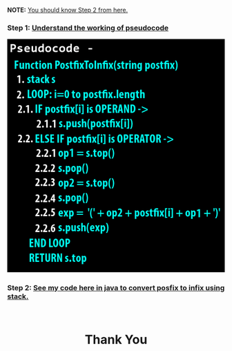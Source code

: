 **NOTE:** [You should know Step 2 from here.](https://github.com/heyimvikash/DataStructures-And-Algorithms/blob/d5fd915d44e0acad864982849613b9f9085ab9a5/02.%20Stack/Infix%20Prefix%20Postfix/01.%20Infix%20to%20Postfix/Resources.md)

### **Step 1:** [Understand the working of pseudocode](https://youtu.be/OKdMY9oYkTg)

![](./pseudocode.png)

### **Step 2:** [See my code here in java to convert posfix to infix using stack.](https://github.com/heyimvikash/DataStructures-And-Algorithms/blob/84b69b8f897054b8aa285efc5fb8b4a82a20c3ac/02.%20Stack/Infix%20Prefix%20Postfix/03.%20Postfix%20to%20Infix/PostfixInfix.java)

<br>
<h1 align="Center">Thank You</h1>
